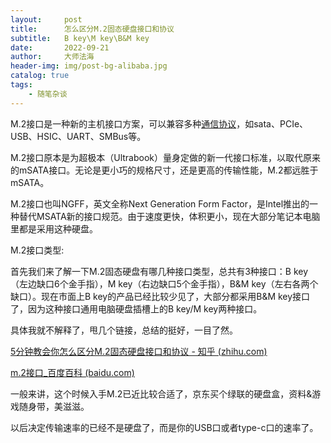 ```yaml
---
layout:     post
title:      怎么区分M.2固态硬盘接口和协议
subtitle:   B key\M key\B&M key
date:       2022-09-21
author:     大师法海
header-img: img/post-bg-alibaba.jpg
catalog: true
tags:
    - 随笔杂谈
---
```


M.2接口是一种新的主机接口方案，可以兼容多种[通信协议](https://baike.baidu.com/item/通信协议/3351624?fromModule=lemma_inlink)，如sata、PCIe、USB、HSIC、UART、SMBus等。

M.2接口原本是为超极本（Ultrabook）量身定做的新一代接口标准，以取代原来的mSATA接口。无论是更小巧的规格尺寸，还是更高的传输性能，M.2都远胜于mSATA。

M.2接口也叫NGFF，英文全称Next Generation Form Factor，是Intel推出的一种替代MSATA新的接口规范。由于速度更快，体积更小，现在大部分笔记本电脑里都是采用这种硬盘。

M.2接口类型:

首先我们来了解一下M.2固态硬盘有哪几种接口类型，总共有3种接口：B key（左边缺口6个金手指），M key（右边缺口5个金手指），B&M key（左右各两个缺口）。现在市面上B key的产品已经比较少见了，大部分都采用B&M key接口了，因为这种接口通用电脑硬盘插槽上的B key/M key两种接口。

具体我就不解释了，甩几个链接，总结的挺好，一目了然。

[5分钟教会你怎么区分M.2固态硬盘接口和协议 - 知乎 (zhihu.com)](https://zhuanlan.zhihu.com/p/165345006)

[m.2接口_百度百科 (baidu.com)](https://baike.baidu.com/item/m.2接口/18010680)

一般来讲，这个时候入手M.2已近比较合适了，京东买个绿联的硬盘盒，资料&游戏随身带，美滋滋。

以后决定传输速率的已经不是硬盘了，而是你的USB口或者type-c口的速率了。
